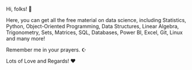 Hi, folks! 👋

Here, you can get all the free material on data science, including Statistics, Python, Object-Oriented Programming, Data Structures, Linear Algebra, Trigonometry, Sets, Matrices, SQL, Databases, Power BI, Excel, Git, Linux and many more!

Remember me in your prayers. ☪️

Lots of Love and Regards! ❤

